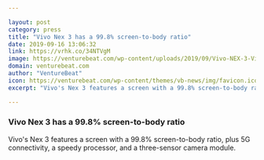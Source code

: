 ```yaml
---

layout: post
category: press
title: "Vivo Nex 3 has a 99.8% screen-to-body ratio"
date: 2019-09-16 13:06:32
link: https://vrhk.co/34NTVgM
image: https://venturebeat.com/wp-content/uploads/2019/09/Vivo-NEX-3-Visual-1-e1568636953177.jpg?w=1200&strip=all
domain: venturebeat.com
author: "VentureBeat"
icon: https://venturebeat.com/wp-content/themes/vb-news/img/favicon.ico
excerpt: "Vivo's Nex 3 features a screen with a 99.8% screen-to-body ratio, plus 5G connectivity, a speedy processor, and a three-sensor camera module."

---
```


### Vivo Nex 3 has a 99.8% screen-to-body ratio

Vivo's Nex 3 features a screen with a 99.8% screen-to-body ratio, plus 5G connectivity, a speedy processor, and a three-sensor camera module.